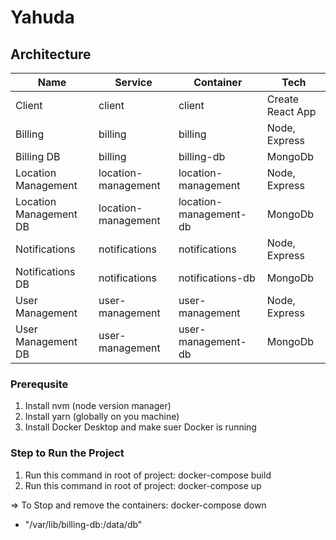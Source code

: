 # Yahuda 

## Architecture

| Name                    | Service              | Container              | Tech                 |
|-------------------------|----------------------|------------------------|----------------------|
| Client                  | client               | client                 | Create React App     |
| Billing                 | billing              | billing                | Node, Express        |
| Billing DB              | billing              | billing-db             | MongoDb              |
| Location Management     | location-management  | location-management    | Node, Express        |
| Location Management DB  | location-management  | location-management-db | MongoDb              |
| Notifications           | notifications        | notifications          | Node, Express        |
| Notifications DB        | notifications        | notifications-db       | MongoDb              |
| User Management         | user-management      | user-management        | Node, Express        |
| User Management DB      | user-management      | user-management-db     | MongoDb              |


### Prerequsite

1. Install nvm (node version manager)
2. Install yarn (globally on you machine)
3. Install Docker Desktop and make suer Docker is running

### Step to Run the Project

1. Run this command in root of project: docker-compose build
2. Run this command in root of project: docker-compose up

=> To Stop and remove the containers: docker-compose down
- "/var/lib/billing-db:/data/db"